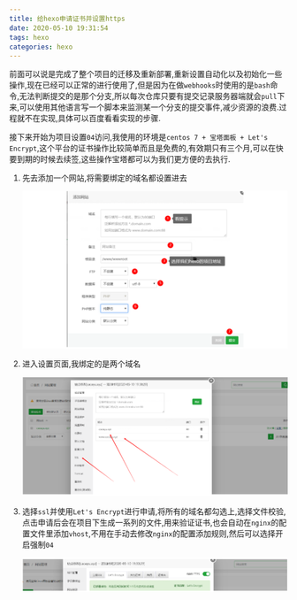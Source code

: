 ```yaml
---
title: 给hexo申请证书并设置https
date: 2020-05-10 19:31:54
tags: hexo
categories: hexo
---
```


​前面可以说是完成了整个项目的迁移及重新部署,重新设置自动化以及初始化一些操作,现在已经可以正常的进行使用了,但是因为在做`webhooks`时使用的是`bash`命令,无法判断提交的是那个分支,所以每次仓库只要有提交记录服务器端就会`pull`下来,可以使用其他语言写一个脚本来监测某一个分支的提交事件,减少资源的浪费.过程就不在实现,具体可以百度看看实现的步骤.

<!--more-->

接下来开始为项目设置`04`访问,我使用的环境是`centos 7 + 宝塔面板 + Let's Encrypt`,这个平台的证书操作比较简单而且是免费的,有效期只有三个月,可以在快要到期的时候去续签,这些操作宝塔都可以为我们更方便的去执行.

1. 先去添加一个网站,将需要绑定的域名都设置进去

   ![1589288378744](hexo-04/1589288378744.png)

2. 进入设置页面,我绑定的是两个域名

   ![1589288404150](hexo-04/1589288404150.png)

3. 选择`ssl`并使用` Let's Encrypt `进行申请,将所有的域名都勾选上,选择文件校验,点击申请后会在项目下生成一系列的文件,用来验证证书,也会自动在`nginx`的配置文件里添加`vhost`,不用在手动去修改`nginx`的配置添加规则,然后可以选择开启强制`04`

   ![1589288422881](hexo-04/1589288422881.png)



